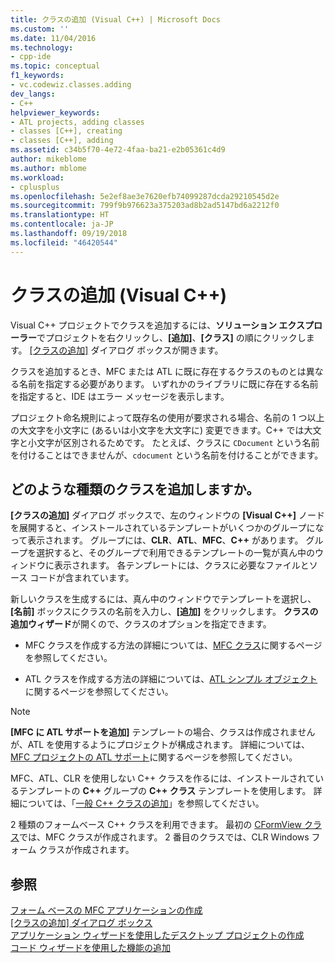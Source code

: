 ```yaml
---
title: クラスの追加 (Visual C++) | Microsoft Docs
ms.custom: ''
ms.date: 11/04/2016
ms.technology:
- cpp-ide
ms.topic: conceptual
f1_keywords:
- vc.codewiz.classes.adding
dev_langs:
- C++
helpviewer_keywords:
- ATL projects, adding classes
- classes [C++], creating
- classes [C++], adding
ms.assetid: c34b5f70-4e72-4faa-ba21-e2b05361c4d9
author: mikeblome
ms.author: mblome
ms.workload:
- cplusplus
ms.openlocfilehash: 5e2ef8ae3e7620efb74099287dcda29210545d2e
ms.sourcegitcommit: 799f9b976623a375203ad8b2ad5147bd6a2212f0
ms.translationtype: HT
ms.contentlocale: ja-JP
ms.lasthandoff: 09/19/2018
ms.locfileid: "46420544"
---
```

# <a name="adding-a-class-visual-c"></a>クラスの追加 (Visual C++)

Visual C++ プロジェクトでクラスを追加するには、**ソリューション エクスプローラー**でプロジェクトを右クリックし、**[追加]**、**[クラス]** の順にクリックします。 [[クラスの追加]](../ide/add-class-dialog-box.md) ダイアログ ボックスが開きます。

クラスを追加するとき、MFC または ATL に既に存在するクラスのものとは異なる名前を指定する必要があります。 いずれかのライブラリに既に存在する名前を指定すると、IDE はエラー メッセージを表示します。

プロジェクト命名規則によって既存名の使用が要求される場合、名前の 1 つ以上の大文字を小文字に (あるいは小文字を大文字に) 変更できます。C++ では大文字と小文字が区別されるためです。 たとえば、クラスに `CDocument` という名前を付けることはできませんが、`cdocument` という名前を付けることができます。

## <a name="what-kind-of-class-do-you-want-to-add"></a>どのような種類のクラスを追加しますか。

**[クラスの追加]** ダイアログ ボックスで、左のウィンドウの **[Visual C++]** ノードを展開すると、インストールされているテンプレートがいくつかのグループになって表示されます。 グループには、**CLR**、**ATL**、**MFC**、**C++** があります。 グループを選択すると、そのグループで利用できるテンプレートの一覧が真ん中のウィンドウに表示されます。 各テンプレートには、クラスに必要なファイルとソース コードが含まれています。

新しいクラスを生成するには、真ん中のウィンドウでテンプレートを選択し、**[名前]** ボックスにクラスの名前を入力し、**[追加]** をクリックします。 **クラスの追加ウィザード**が開くので、クラスのオプションを指定できます。

- MFC クラスを作成する方法の詳細については、[MFC クラス](../mfc/reference/adding-an-mfc-class.md)に関するページを参照してください。

- ATL クラスを作成する方法の詳細については、[ATL シンプル オブジェクト](../atl/reference/adding-an-atl-simple-object.md)に関するページを参照してください。

> [!NOTE]
>  **[MFC に ATL サポートを追加]** テンプレートの場合、クラスは作成されませんが、ATL を使用するようにプロジェクトが構成されます。 詳細については、[MFC プロジェクトの ATL サポート](../mfc/reference/adding-atl-support-to-your-mfc-project.md)に関するページを参照してください。

MFC、ATL、CLR を使用しない C++ クラスを作るには、インストールされているテンプレートの **C++** グループの **C++ クラス** テンプレートを使用します。 詳細については、「[一般 C++ クラスの追加](../ide/adding-a-generic-cpp-class.md)」を参照してください。

2 種類のフォームベース C++ クラスを利用できます。 最初の [CFormView クラス](../mfc/reference/cformview-class.md)では、MFC クラスが作成されます。 2 番目のクラスでは、CLR Windows フォーム クラスが作成されます。

## <a name="see-also"></a>参照

[フォーム ベースの MFC アプリケーションの作成](../mfc/reference/creating-a-forms-based-mfc-application.md)<br>
[[クラスの追加] ダイアログ ボックス](../ide/add-class-dialog-box.md)<br>
[アプリケーション ウィザードを使用したデスクトップ プロジェクトの作成](../ide/creating-desktop-projects-by-using-application-wizards.md)<br>
[コード ウィザードを使用した機能の追加](../ide/adding-functionality-with-code-wizards-cpp.md)